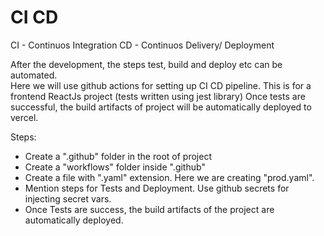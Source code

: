 # CI CD

CI - Continuos Integration
CD - Continuos Delivery/ Deployment

<div>After the development, the steps test, build and deploy etc can be automated. </div>

<div>Here we will use github actions for setting up CI CD pipeline.
This is for a frontend ReactJs project (tests written using jest library)
Once tests are successful, the build artifacts of project will be automatically deployed to vercel.</div>

Steps:

- Create a ".github" folder in the root of project
- Create a "workflows" folder inside ".github"
- Create a file with ".yaml" extension. Here we are creating "prod.yaml".
- Mention steps for Tests and Deployment. Use github secrets for injecting secret vars.
- Once Tests are success, the build artifacts of the project are automatically deployed.
